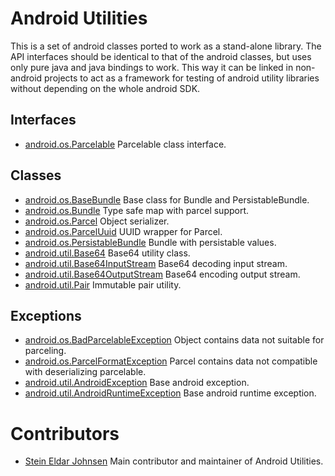Android Utilities
=================

This is a set of android classes ported to work as a stand-alone library. The API
interfaces should be identical to that of the android classes, but uses only pure
java and java bindings to work. This way it can be linked in non-android projects
to act as a framework for testing of android utility libraries without depending
on the whole android SDK. 

## Interfaces

* [android.os.Parcelable](java/android/os/Parcelable.java) Parcelable class interface.

## Classes

* [android.os.BaseBundle](java/android/os/BaseBundle.java) Base class for Bundle and PersistableBundle.
* [android.os.Bundle](java/android/os/Bundle.java) Type safe map with parcel support.
* [android.os.Parcel](java/android/os/Parcel.java) Object serializer.
* [android.os.ParcelUuid](java/android/os/ParcelUuid.java) UUID wrapper for Parcel.
* [android.os.PersistableBundle](java/android/os/PersistableBundle.java) Bundle with persistable values.
* [android.util.Base64](java/android/util/Base64.java) Base64 utility class.
* [android.util.Base64InputStream](java/android/util/Base64InputStream.java) Base64 decoding input stream.
* [android.util.Base64OutputStream](java/android/util/Base64OutputStream.java) Base64 encoding output stream.
* [android.util.Pair](java/android/util/Pair.java) Immutable pair utility.

## Exceptions

* [android.os.BadParcelableException](java/android/os/BadParcelableException.java) Object contains data not suitable for parceling.
* [android.os.ParcelFormatException](java/android/os/ParcelFormatException.java) Parcel contains data not compatible with deserializing parcelable.
* [android.util.AndroidException](java/android/util/AndroidException.java) Base android exception.
* [android.util.AndroidRuntimeException](java/android/util/AndroidRuntimeException.java) Base android runtime exception.

# Contributors

* [Stein Eldar Johnsen](http://www.github.com/morimekta) Main contributor and maintainer of Android Utilities.

